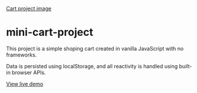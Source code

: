 [Cart project image](./assets/cart-img.png)

# mini-cart-project

This project is a simple shoping cart created in vanilla JavaScript with no frameworks.

Data is persisted using localStorage, and all reactivity is handled using built-in browser APIs.

[View live demo](https://mini-cart-project-nj3x.vercel.app/)